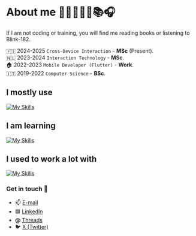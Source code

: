 # About me 👨🏼‍💻🏋️‍♂️📚🎧
If I am not coding or training, you will find me reading books or listening to Blink-182. 
<br>

🇫🇮 2024-2025 `Cross-Device Interaction` - **MSc** (Present).
</br>🇳🇱 2023-2024 `Interaction Technology` - **MSc**.
</br>🏠 2022-2023 `Mobile Developer (Flutter)` - **Work**.
</br>🇮🇹 2019-2022 `Computer Science` - **BSc**. 

## I mostly use
[![My Skills](https://skillicons.dev/icons?i=dart,flutter,firebase,py,postman,androidstudio,vscode,git,github,figma,materialui)](https://skillicons.dev)

## I am learning
[![My Skills](https://skillicons.dev/icons?i=nodejs,express,react,sequelize,gcp,ts,ruby,rails,swift)](https://skillicons.dev)

## I used to work a lot with
[![My Skills](https://skillicons.dev/icons?i=java,cpp,processing,arduino,gitlab,linux,mysql,postgres)](https://skillicons.dev)

### Get in touch 🤙
- 📫 [E-mail](mailto:gianlucaromeo@outlook.com)
- 🟦 [LinkedIn](https://www.linkedin.com/in/gianluca-romeo/)
- **@** [Threads](https://www.threads.net/@__gianluc4)
- 🐦 [X (Twitter)](https://twitter.com/__gianluc4)
<br>
